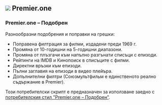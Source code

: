 ## ![](https://icons.duckduckgo.com/ip3/premier.one.ico) Premier.one

### Premier.one – Подобрен

Разнообразни подобрения и поправки на грешки:

* Поправена филтрация за филми, издадени преди 1969 г.
* Промяна от 10-годишни на 5-годишни диапазони.
* Промяна от плъзгачи към напълно разгънати списъци с епизоди.
* Рейтинги на IMDB и Кинопоиск в списъците с филми.
* Директни връзки към епизоди.
* Пълни заглавия на епизоди в видео плейъра.
* Допълнителни филтри (Союзмультфильм е единственото реално съдържание в Premier).

Този потребителски скрипт е предназначен за използване заедно с [потребителския стил "Premier.one – Подобрен"](https://github.com/Athari/AthariUserCSS#premier).
